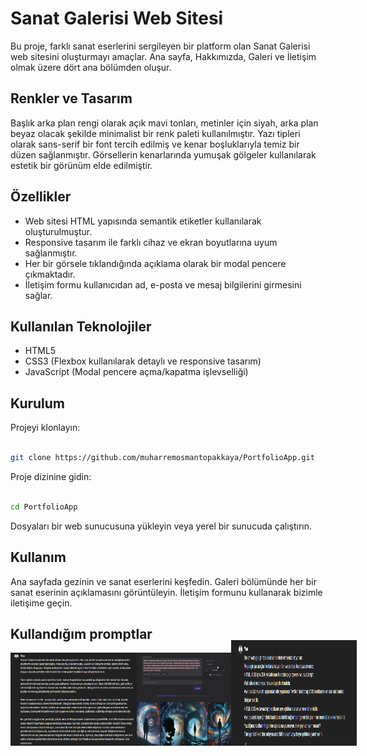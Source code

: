 # Sanat Galerisi Web Sitesi
Bu proje, farklı sanat eserlerini sergileyen bir platform olan Sanat Galerisi web sitesini oluşturmayı amaçlar. Ana sayfa, Hakkımızda, Galeri ve İletişim olmak üzere dört ana bölümden oluşur.

## Renkler ve Tasarım
Başlık arka plan rengi olarak açık mavi tonları, metinler için siyah, arka plan beyaz olacak şekilde minimalist bir renk paleti kullanılmıştır. Yazı tipleri olarak sans-serif bir font tercih edilmiş ve kenar boşluklarıyla temiz bir düzen sağlanmıştır. Görsellerin kenarlarında yumuşak gölgeler kullanılarak estetik bir görünüm elde edilmiştir.

## Özellikler
- Web sitesi HTML yapısında semantik etiketler kullanılarak oluşturulmuştur.
- Responsive tasarım ile farklı cihaz ve ekran boyutlarına uyum sağlanmıştır.
- Her bir görsele tıklandığında açıklama olarak bir modal pencere çıkmaktadır.
- İletişim formu kullanıcıdan ad, e-posta ve mesaj bilgilerini girmesini sağlar.

## Kullanılan Teknolojiler
- HTML5
- CSS3 (Flexbox kullanılarak detaylı ve responsive tasarım)
- JavaScript (Modal pencere açma/kapatma işlevselliği)

## Kurulum
Projeyi klonlayın:
 ```bash

git clone https://github.com/muharremosmantopakkaya/PortfolioApp.git
 ```
Proje dizinine gidin:

 ```bash

cd PortfolioApp
 ```
Dosyaları bir web sunucusuna yükleyin veya yerel bir sunucuda çalıştırın.

## Kullanım
Ana sayfada gezinin ve sanat eserlerini keşfedin.
Galeri bölümünde her bir sanat eserinin açıklamasını görüntüleyin.
İletişim formunu kullanarak bizimle iletişime geçin.

## Kullandığım promptlar 

<div style="display:flex; justify-content: space-between; margin-bottom: 40px;">
  
  <img src="promptgorsel/chatprompt.png" alt="Chat Prompt" style="width:40%">
  <img src="promptgorsel/imageprompt.png" alt="Image Prompt" style="width:30%">
  <img src="promptgorsel/baslangicprompt.png" alt="Chat Prompt Başlangıç" style="width:40%; margin-top: -20px;">
</div>




